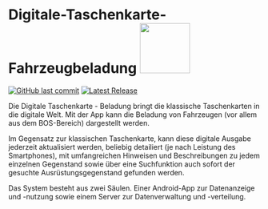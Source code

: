 # Digitale-Taschenkarte-Fahrzeugbeladung <img src="https://github.com/firesoft-de/Digitale-Taschenkarte-Fahrzeugbeladung/blob/dev/doc/symbol/Symbo%20Vektor.png" width="100"> 

[![GitHub last commit](https://img.shields.io/github/last-commit/firesoft-de/Digitale-Taschenkarte-Fahrzeugbeladung.svg)]()
[![Latest Release](https://img.shields.io/github/release/firesoft-de/Digitale-Taschenkarte-Fahrzeugbeladung.svg)](https://github.com/firesoft-de/Digitale-Taschenkarte-Fahrzeugbeladung/releases)
 	


Die Digitale Taschenkarte - Beladung bringt die klassische Taschenkarten in die digitale Welt. Mit der App kann die Beladung von Fahrzeugen (vor allem aus dem BOS-Bereich) dargestellt werden.

Im Gegensatz zur klassischen Taschenkarte, kann diese digitale Ausgabe jederzeit aktualisiert werden, beliebig detailiert (je nach Leistung des Smartphones), mit umfangreichen Hinweisen und Beschreibungen zu jedem einzelnen Gegenstand sowie über eine Suchfunktion auch sofort der gesuchte Ausrüstungsgegenstand gefunden werden.

Das System besteht aus zwei Säulen. Einer Android-App zur Datenanzeige und -nutzung sowie einem Server zur Datenverwaltung und -verteilung. 
